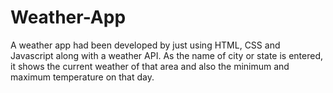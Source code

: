 # Weather-App
A weather app had been developed by just using HTML, CSS and Javascript along with a weather API. As the name of city or state is entered, it shows the current weather of that area and also the minimum and maximum temperature on that day.
